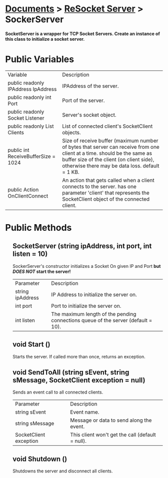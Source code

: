 # [Documents](https://github.com/Tidominer/ReSocket/blob/main/Documents/Documents.md) > [ReSocket Server](https://github.com/Tidominer/ReSocket/blob/main/Documents/ReSocket/ReSocket.md) > SockerServer
#### SocketServer is a wrapper for TCP Socket Servers. Create an instance of this class to initialize a socket server.

# Public Variables

<table>
  <tr>
    <td>Variable</td>
    <td>Description</td>
  </tr>
  <tr>
    <td> public readonly IPAddress IpAddress </td>
    <td> IPAddress of the server. </td>
  </tr>
  <tr>
    <td> public readonly int Port </td>
    <td> Port of the server. </td>
  </tr>
  <tr>
    <td> public readonly Socket Listener </td>
    <td> Server's socket object. </td>
  </tr>
  <tr>
    <td> public readonly List<SocketClient> Clients </td>
    <td> List of connected client's SocketClient objects. </td>
  </tr>
  <tr>
    <td> public int ReceiveBufferSize = 1024 </td>
    <td> Size of receive buffer (maximum number of bytes that server can receive from one client at a time. should be the same as buffer size of the client (on client side), otherwise there may be data loss. default = 1 KB. </td>
  </tr>
  <tr>
    <td> public Action<SocketClient> OnClientConnect </td>
    <td> An action that gets called when a client connects to the server. has one parameter 'client' that represents the SocketClient object of the connected client. </td>
  </tr>
  </table>

# Public Methods

<ul>
  <l1> <h2> SocketServer (string ipAddress, int port, int listen = 10) </h2> </li>
  SockerServer's constructor initializes a Socket On given IP and Port <b>but <i>DOES NOT</i> start the server!</b>
  <table>
    <tr>
      <td>Parameter</td>
      <td>Description</td>
    </tr>
    <tr>
      <td>string ipAddress</td>
      <td>IP Address to initialize the server on.</td>
    </tr>
    <tr>
      <td>int port</td>
      <td>Port to initialize the server on.</td>
    </tr>
    <tr>
      <td>int listen</td>
      <td>The maximum length of the pending connections queue of the server (default = 10).</td>
    </tr>
  </table>
  <l1> <h2> void Start () </h2> </li>
  Starts the server. If called more than once, returns an exception.
  <l1> <h2> void SendToAll (string sEvent, string sMessage, SocketClient exception = null) </h2> </li>
  Sends an event call to all connected clients.
    <table>
    <tr>
      <td>Parameter</td>
      <td>Description</td>
    </tr>
    <tr>
      <td>string sEvent</td>
      <td>Event name.</td>
    </tr>
    <tr>
      <td>string sMessage</td>
      <td>Message or data to send along the event.</td>
    </tr>
    <tr>
      <td>SocketClient exception</td>
      <td>This client won't get the call (default = null).</td>
    </tr>
  </table>
  <l1> <h2> void Shutdown () </h2> </li>
  Shutdowns the server and disconnect all clients.
</ul>
